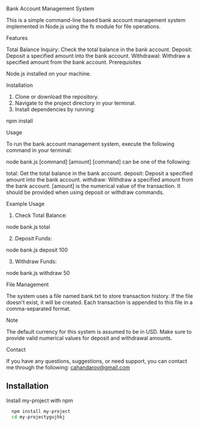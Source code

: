 Bank Account Management System

This is a simple command-line based bank account management system implemented in Node.js using the fs module for file operations.

Features

Total Balance Inquiry: Check the total balance in the bank account.
Deposit: Deposit a specified amount into the bank account.
Withdrawal: Withdraw a specified amount from the bank account.
Prerequisites

Node.js installed on your machine.

Installation
1. Clone or download the repository.
2. Navigate to the project directory in your terminal.
3. Install dependencies by running:

npm install

Usage

To run the bank account management system, execute the following command in your terminal:

node bank.js [command] [amount]
[command] can be one of the following:

total: Get the total balance in the bank account.
deposit: Deposit a specified amount into the bank account.
withdraw: Withdraw a specified amount from the bank account.
[amount] is the numerical value of the transaction. It should be provided when using deposit or withdraw commands.

Example Usage

1. Check Total Balance:

node bank.js total

2. Deposit Funds:

node bank.js deposit 100

3. Withdraw Funds:

node bank.js withdraw 50

File Management

The system uses a file named bank.txt to store transaction history. If the file doesn't exist, it will be created. Each transaction is appended to this file in a comma-separated format.

Note

The default currency for this system is assumed to be in USD.
Make sure to provide valid numerical values for deposit and withdrawal amounts.

Contact

If you have any questions, suggestions, or need support, you can contact me through the following:
cahandarov@gmail.com




## Installation

Install my-project with npm

```bash
  npm install my-project
  cd my-projectygujhkj
```
    